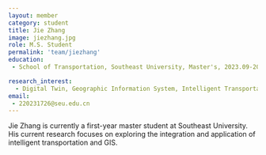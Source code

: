 ```yaml
---
layout: member
category: student
title: Jie Zhang
image: jiezhang.jpg
role: M.S. Student
permalink: 'team/jiezhang'
education:
 - School of Transportation, Southeast University, Master's, 2023.09-2026.06 (expected)

research_interest: 
  - Digital Twin, Geographic Information System, Intelligent Transportation System Management
email:
 - 220231726@seu.edu.cn
---
```


Jie Zhang is currently a first-year master student at Southeast University. His current research focuses on exploring the integration and application of intelligent transportation and GIS.